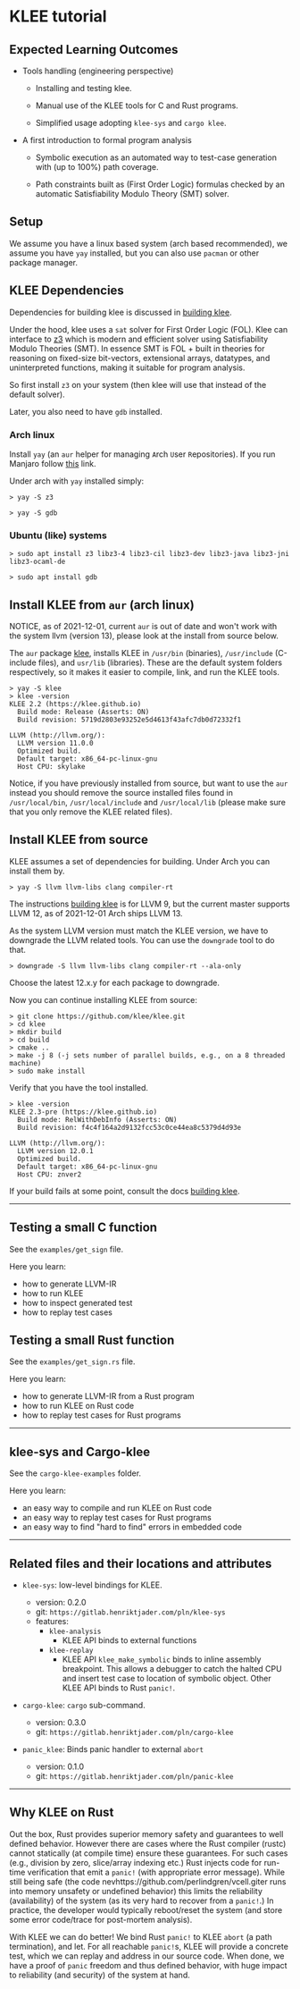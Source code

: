 # KLEE tutorial

## Expected Learning Outcomes

- Tools handling (engineering perspective)

  - Installing and testing klee.

  - Manual use of the KLEE tools for C and Rust programs.

  - Simplified usage adopting `klee-sys` and `cargo klee`.

- A first introduction to formal program analysis

  - Symbolic execution as an automated way to test-case generation with (up to 100%) path coverage.

  - Path constraints built as (First Order Logic) formulas checked by an automatic Satisfiability Modulo Theory (SMT) solver.
  
## Setup

We assume you have a linux based system (arch based recommended), we assume you have `yay` installed, but you can also use `pacman` or other package manager.

## KLEE Dependencies

Dependencies for building klee is discussed in [building klee](https://klee.github.io/build-llvm9/).

Under the hood, klee uses a `sat` solver for First Order Logic (FOL). Klee can interface to [z3](https://en.wikipedia.org/wiki/Z3_Theorem_Prover) which is modern and efficient solver using Satisfiability Modulo Theories (SMT). In essence SMT is FOL + built in theories for reasoning on fixed-size bit-vectors, extensional arrays, datatypes, and uninterpreted functions, making it suitable for program analysis.

So first install `z3` on your system (then klee will use that instead of the default solver).

Later, you also need to have `gdb` installed.

### Arch linux

Install `yay` (an `aur` helper for managing `A`rch `U`ser `R`epositories). If you run Manjaro follow [this](https://citizix.com/how-to-install-yayaur-helper-in-manjaro-arch-linux/) link.

Under arch with `yay` installed simply:

```shell
> yay -S z3
```

```shell
> yay -S gdb
```

### Ubuntu (like) systems

```shell
> sudo apt install z3 libz3-4 libz3-cil libz3-dev libz3-java libz3-jni libz3-ocaml-de

> sudo apt install gdb
```

## Install KLEE from `aur` (arch linux)

NOTICE, as of 2021-12-01, current `aur` is out of date and won't work with the system llvm (version 13), please look at the install from source below.

The `aur` package [klee](https://aur.archlinux.org/packages/klee/), installs KLEE in `/usr/bin` (binaries), `/usr/include` (C-include files), and `usr/lib` (libraries). These are the default system folders respectively, so it makes it easier to compile, link, and run the KLEE tools.

```shell
> yay -S klee
> klee -version
KLEE 2.2 (https://klee.github.io)
  Build mode: Release (Asserts: ON)
  Build revision: 5719d2803e93252e5d4613f43afc7db0d72332f1

LLVM (http://llvm.org/):
  LLVM version 11.0.0
  Optimized build.
  Default target: x86_64-pc-linux-gnu
  Host CPU: skylake
```

Notice, if you have previously installed from source, but want to use the `aur` instead you should remove the source installed files found in `/usr/local/bin`, `/usr/local/include` and `/usr/local/lib` (please make sure that you only remove the KLEE related files).

## Install KLEE from source

KLEE assumes a set of dependencies for building. Under Arch you can install them by.

```shell
> yay -S llvm llvm-libs clang compiler-rt
```

The instructions [building klee](https://klee.github.io/build-llvm9/) is for LLVM 9, but the current master supports LLVM 12, as of 2021-12-01 Arch ships LLVM 13.

As the system LLVM version must match the KLEE version, we have to downgrade the LLVM related tools. You can use the `downgrade` tool to do that.

```shell
> downgrade -S llvm llvm-libs clang compiler-rt --ala-only
```

Choose the latest 12.x.y for each package to downgrade.

Now you can continue installing KLEE from source:

```shell
> git clone https://github.com/klee/klee.git
> cd klee
> mkdir build
> cd build
> cmake ..
> make -j 8 (-j sets number of parallel builds, e.g., on a 8 threaded machine)
> sudo make install
```

Verify that you have the tool installed.

```shell
> klee -version
KLEE 2.3-pre (https://klee.github.io)
  Build mode: RelWithDebInfo (Asserts: ON)
  Build revision: f4c4f164a2d9132fcc53c0ce44ea8c5379d4d93e

LLVM (http://llvm.org/):
  LLVM version 12.0.1
  Optimized build.
  Default target: x86_64-pc-linux-gnu
  Host CPU: znver2

```

If your build fails at some point, consult the docs [building klee](https://klee.github.io/build-llvm9/).

---

## Testing a small C function

See the `examples/get_sign` file.

Here you learn:

- how to generate LLVM-IR
- how to run KLEE
- how to inspect generated test
- how to replay test cases

## Testing a small Rust function

See the `examples/get_sign.rs` file.

Here you learn:

- how to generate LLVM-IR from a Rust program
- how to run KLEE on Rust code
- how to replay test cases for Rust programs

---

## klee-sys and Cargo-klee

See the `cargo-klee-examples` folder.

Here you learn:

- an easy way to compile and run KLEE on Rust code
- an easy way to replay test cases for Rust programs
- an easy way to find "hard to find" errors in embedded code

---

## Related files and their locations and attributes

- `klee-sys`: low-level bindings for KLEE.
  - version: 0.2.0
  - git: `https://gitlab.henriktjader.com/pln/klee-sys`
  - features:
    - `klee-analysis`
      - KLEE API binds to external functions
    - `klee-replay`
      - KLEE API `klee_make_symbolic` binds to inline assembly breakpoint. This allows a debugger to catch the halted CPU and insert test case to location of symbolic object. Other KLEE API binds to Rust `panic!`.

- `cargo-klee`: `cargo` sub-command.
  - version: 0.3.0
  - git: `https://gitlab.henriktjader.com/pln/cargo-klee`

- `panic_klee`: Binds panic handler to external `abort`
  - version: 0.1.0
  - git: `https://gitlab.henriktjader.com/pln/panic-klee`

---

## Why KLEE on Rust

Out the box, Rust provides superior memory safety and guarantees to well defined behavior. However there are cases where the Rust compiler (rustc) cannot statically (at compile time) ensure these guarantees. For such cases (e.g., division by zero, slice/array indexing etc.) Rust injects code for run-time verification that emit a `panic!` (with appropriate error message). While still being safe (the code nevhttps://github.com/perlindgren/vcell.giter runs into memory unsafety or undefined behavior) this limits the reliability (availability) of the system (as its very hard to recover from a `panic!`.) In practice, the developer would typically reboot/reset the system (and store some error code/trace for post-mortem analysis).

With KLEE we can do better! We bind Rust `panic!` to KLEE `abort` (a path termination), and let. For all reachable `panic!`s, KLEE will provide a concrete test, which we can replay and address in our source code. When done, we have a proof of `panic` freedom and thus defined behavior, with huge impact to reliability (and security) of the system at hand.
